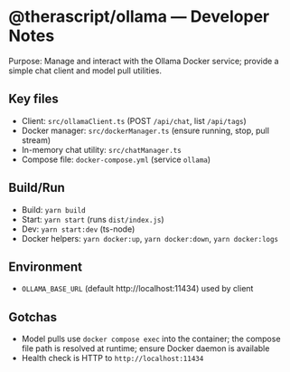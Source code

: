 # @therascript/ollama — Developer Notes

Purpose: Manage and interact with the Ollama Docker service; provide a simple chat client and model pull utilities.

## Key files
- Client: `src/ollamaClient.ts` (POST `/api/chat`, list `/api/tags`)
- Docker manager: `src/dockerManager.ts` (ensure running, stop, pull stream)
- In-memory chat utility: `src/chatManager.ts`
- Compose file: `docker-compose.yml` (service `ollama`)

## Build/Run
- Build: `yarn build`
- Start: `yarn start` (runs `dist/index.js`)
- Dev: `yarn start:dev` (ts-node)
- Docker helpers: `yarn docker:up`, `yarn docker:down`, `yarn docker:logs`

## Environment
- `OLLAMA_BASE_URL` (default http://localhost:11434) used by client

## Gotchas
- Model pulls use `docker compose exec` into the container; the compose file path is resolved at runtime; ensure Docker daemon is available
- Health check is HTTP to `http://localhost:11434`